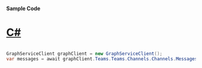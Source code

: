 #### Sample Code
# [C#](#tab/Csharp)

```C#

GraphServiceClient graphClient = new GraphServiceClient();
var messages = await graphClient.Teams.Teams.Channels.Channels.Messages.Messages.Request().GetAsync();

```